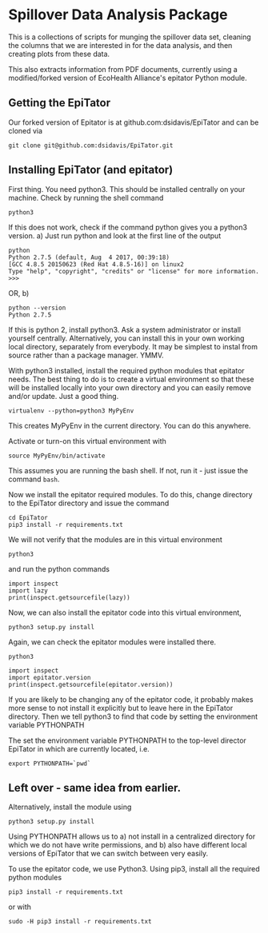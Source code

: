 # Spillover Data Analysis Package

This is a collections of scripts for munging the spillover data set,
cleaning the columns that we are interested in for the data analysis,
and then creating plots from these data.

This also extracts information from PDF documents, currently using 
a modified/forked version of EcoHealth Alliance's epitator Python module.





## Getting the EpiTator

Our forked version of Epitator is at 
   github.com:dsidavis/EpiTator
and can be cloned via
```
git clone git@github.com:dsidavis/EpiTator.git
```

## Installing EpiTator (and epitator)

First thing. You need python3.
This should be installed centrally on your machine.
Check by running the shell command 
```
python3
```
If this does not work, check if the command python gives you a python3
version. a) Just run python and look at the first line of the output
```
python
Python 2.7.5 (default, Aug  4 2017, 00:39:18) 
[GCC 4.8.5 20150623 (Red Hat 4.8.5-16)] on linux2
Type "help", "copyright", "credits" or "license" for more information.
>>> 
```
OR, b) 
```
python --version
Python 2.7.5
```
	
If this is python 2, install python3. Ask a system administrator
or install yourself centrally. Alternatively, you can install this in your own 
working local directory, separately from everybody.	 It may be simplest to instal
from source rather than a package manager. YMMV.
	

With python3 installed, install the required python modules that epitator needs.
The best thing to do is to create a virtual environment so that these will be installed
locally into your own directory and you can easily remove and/or update. Just a good thing.

```
virtualenv --python=python3 MyPyEnv
```
This creates MyPyEnv in the current directory. You can do this anywhere.

Activate or turn-on this virtual environment with
```
source MyPyEnv/bin/activate
```
This assumes you are running the bash shell. If not, run it - just issue the command `bash`.


Now we install the epitator required modules.
To do this, change directory to the EpiTator directory and issue the command
```
cd EpiTator
pip3 install -r requirements.txt
```

We will not verify that the modules are in this virtual environment
```
python3
```
and run the python commands
```
import inspect
import lazy
print(inspect.getsourcefile(lazy))
```

Now, we can also install the epitator code into this virtual environment,
```
python3 setup.py install
```
Again, we can check the epitator modules  were installed there.
```
python3
```
```
import inspect
import epitator.version
print(inspect.getsourcefile(epitator.version))
```


If you are likely to be changing any of the epitator code,
it probably makes more sense to not install it explicitly
but to leave here in the EpiTator directory.
Then we tell python3 to find that code by setting the environment
variable PYTHONPATH

The set the environment variable
PYTHONPATH to the top-level director EpiTator in which are currently located, i.e.
```
export PYTHONPATH=`pwd`
```




## Left over - same idea from earlier.

Alternatively, install the module using
```
python3 setup.py install
```
Using PYTHONPATH allows us to a) not install in a centralized directory 
for which we do not have write permissions, and b) also 
have different local versions of EpiTator that we can switch between very easily.



To use the epitator code, we use Python3.
Using pip3, install all the required python modules
```
pip3 install -r requirements.txt 
```
or with
```
sudo -H pip3 install -r requirements.txt 
```

